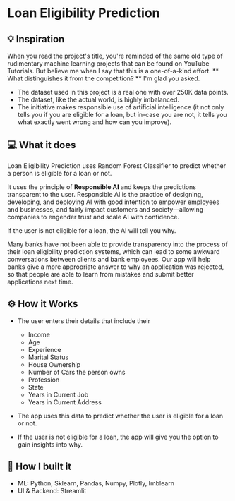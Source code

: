 # Loan Eligibility Prediction

## 💡 Inspiration

When you read the project's title, you're reminded of the same old type of rudimentary machine learning projects that can be found on YouTube Tutorials. But believe me when I say that this is a one-of-a-kind effort.
** What distinguishes it from the competition? ** I'm glad you asked.
- The dataset used in this project is a real one with over 250K data points.
- The dataset, like the actual world, is highly imbalanced.
- The initiative makes responsible use of artificial intelligence (it not only tells you if you are eligible for a loan, but in-case you are not, it tells you what exactly went wrong and how can you improve).

## 💻 What it does

Loan Eligibility Prediction uses Random Forest Classifier to predict whether a person is eligible for a loan or not. 

It uses the principle of **Responsible AI** and keeps the predictions transparent to the user.
Responsible AI is the practice of designing, developing, and deploying AI with good intention to empower employees and businesses, and fairly impact customers and society—allowing companies to engender trust and scale AI with confidence.

If the user is not eligible for a loan, the AI will tell you why.

Many banks have not been able to provide transparency into the process of their loan eligibility prediction systems, which can lead to some awkward conversations between clients and bank employees. Our app will help banks give a more appropriate answer to why an application was rejected, so that people are able to learn from mistakes and submit better applications next time.

## ⚙️ How it Works

- The user enters their details that include their
    - Income
    - Age
    - Experience
    - Marital Status
    - House Ownership
    - Number of Cars the person owns
    - Profession
    - State
    - Years in Current Job
    - Years in Current Address

- The app uses this data to predict whether the user is eligible for a loan or not.

- If the user is not eligible for a loan, the app will give you the option to gain insights into why.

## 🔨 How I built it
- ML: Python, Sklearn, Pandas, Numpy, Plotly, Imblearn
- UI & Backend: Streamlit

